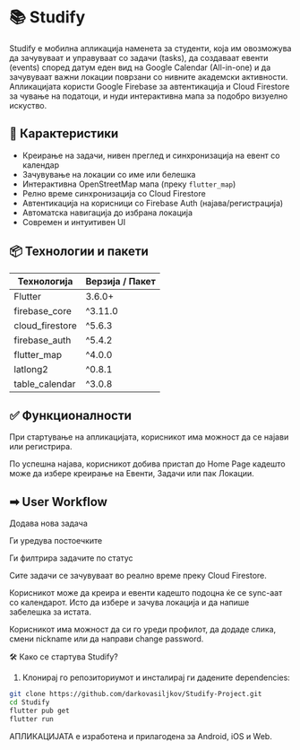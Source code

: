 # 📚 Studify

Studify е мобилна апликација наменета за студенти, која им овозможува да зачувуваат и управуваат со задачи (tasks), да создаваат евенти (events) според датум еден вид на Google Calendar (All-in-one) и да зачувуваат важни локации поврзани со нивните академски активности. Апликацијата користи Google Firebase за автентикација и Cloud Firestore за чување на податоци, и нуди интерактивна мапа за подобро визуелно искуство.

## 🚀 Карактеристики
-  Креирање на задачи, нивен преглед и синхронизација на евент со календар
-  Зачувување на локации со име или белешка
-  Интерактивна OpenStreetMap мапа (преку `flutter_map`)
-  Релно време синхронизација со Cloud Firestore
-  Автентикација на корисници со Firebase Auth (најава/регистрација)
-  Автоматска навигација до избрана локација
-  Современ и интуитивен UI

## 📦 Технологии и пакети

| Технологија       | Верзија / Пакет            |
|-------------------|----------------------------|
| Flutter           | 3.6.0+                     |
| firebase_core     | ^3.11.0                    |
| cloud_firestore   | ^5.6.3                     |
| firebase_auth     | ^5.4.2                     |
| flutter_map       | ^4.0.0                     |
| latlong2          | ^0.8.1                     |
| table_calendar    | ^3.0.8                     |


## ✅ Функционалности

При стартување на апликацијата, корисникот има можност да се најави или регистрира.

По успешна најава, корисникот добива пристап до Home Page кадешто може да избере креирање на Евенти, Задачи или пак Локации.

## ➡ User Workflow

Додава нова задача

Ги уредува постоечките

Ги филтрира задачите по статус

Сите задачи се зачувуваат во реално време преку Cloud Firestore.

Корисникот може да креира и евенти кадешто подоцна ќе се sync-аат со календарот. Исто да избере и зачува локација и да напише забелешка за истата.

Корисникот има можност да си го уреди профилот, да додаде слика, смени nickname или да направи change password.

🛠️ Како се стартува Studify?

1. Клонирај го репозиториумот и инсталирај ги дадените dependencies:

```bash
git clone https://github.com/darkovasiljkov/Studify-Project.git
cd Studify
flutter pub get
flutter run
```
АПЛИКАЦИЈАТА е изработена и прилагодена за Android, iOS и Web. 
